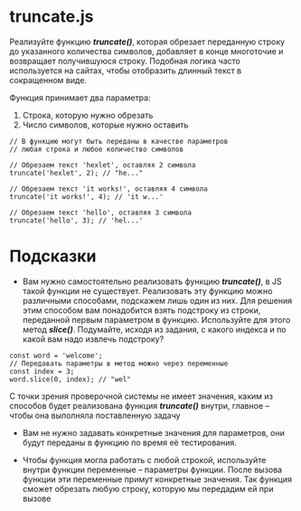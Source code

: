 # truncate.js #
Реализуйте функцию ***truncate()***, которая обрезает переданную строку до указанного количества символов, добавляет в конце многоточие и возвращает получившуюся строку. Подобная логика часто используется на сайтах, чтобы отобразить длинный текст в сокращенном виде.

Функция принимает два параметра:

1. Строка, которую нужно обрезать
2. Число символов, которые нужно оставить

```
// В функцию могут быть переданы в качестве параметров
// любая строка и любое количество символов
 
// Обрезаем текст 'hexlet', оставляя 2 символа
truncate('hexlet', 2); // "he..."
 
// Обрезаем текст 'it works!', оставляя 4 символа
truncate('it works!', 4); // 'it w...'
 
// Обрезаем текст 'hello', оставляя 3 символа
truncate('hello', 3); // 'hel...'
```

# Подсказки #
- Вам нужно самостоятельно реализовать функцию ***truncate()***, в JS такой функции не существует. Реализовать эту функцию можно различными способами, подскажем лишь один из них. Для решения этим способом вам понадобится взять подстроку из строки, переданной первым параметром в функцию. Используйте для этого метод ***slice()***. Подумайте, исходя из задания, с какого индекса и по какой вам надо извлечь подстроку?

```
const word = 'welcome';
// Передавать параметры в метод можно через переменные
const index = 3;
word.slice(0, index); // "wel"
```

С точки зрения проверочной системы не имеет значения, каким из способов будет реализована функция ***truncate()*** внутри, главное – чтобы она выполняла поставленную задачу

- Вам не нужно задавать конкретные значения для параметров, они будут переданы в функцию по время её тестирования.

- Чтобы функция могла работать с любой строкой, используйте внутри функции переменные – параметры функции. После вызова функции эти переменные примут конкретные значения. Так функция сможет обрезать любую строку, которую мы передадим ей при вызове
